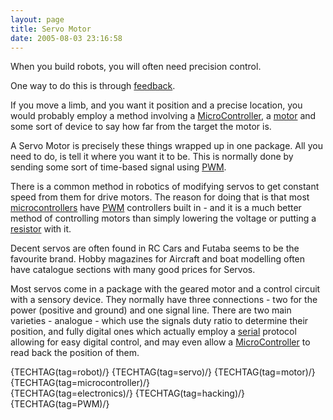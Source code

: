 ```yaml
---
layout: page
title: Servo Motor
date: 2005-08-03 23:16:58
---
```

<p>When you build robots, you will often need precision control.
</p>
<p>One way to do this is through <a class="wiki" href="/wiki/feedback.html" title="A method of detecting changes resulting from an action - for example how far an arm moves when a motor is activated">feedback</a>.
</p>
<p>If you move a limb, and you want it position and a precise location, you would probably employ a method involving a <a a="" brain")="" class="wiki" for="" href="/wiki/microcontroller.html" robot"="" title="A programmable digital controller (or ">MicroController</a>, a <a class="wiki" href="/wiki/motor.html" title="Motor">motor</a> and some sort of device to say how far from the target the motor is.
</p>
<p>A Servo Motor is precisely these things wrapped up in one package.  All you need to do, is tell it where you want it to be. This is normally done by sending some sort of time-based signal using <a class="wiki" href="/wiki/pwm.html" title="Pulse Width Modulation">PWM</a>.
</p>
<p>There is a common method in robotics of modifying servos to get constant speed from them for drive motors.  The reason for doing that is that most <a a="" brain")="" class="wiki" for="" href="/wiki/microcontroller.html" robot"="" title="A programmable digital controller (or ">microcontrollers</a> have <a class="wiki" href="/wiki/pwm.html" title="Pulse Width Modulation">PWM</a> controllers built in - and it is a much better method of controlling motors than simply lowering the voltage or putting a <a class="wiki" href="/wiki/resistor.html" title="Resistor">resistor</a> with it.
</p>
<p>Decent servos are often found in RC Cars and Futaba seems to be the favourite brand. Hobby magazines for Aircraft and boat modelling often have catalogue sections with many good prices for Servos.
</p>
<p>Most servos come in a package with the geared motor and a control circuit with a sensory device. They normally have three connections - two for the power (positive and ground) and one signal line. There are two main varieties - analogue - which use the signals duty ratio to determine their position, and fully digital ones which actually employ a <a class="wiki" href="/wiki/serial_data_stream.html" title="Serial Data Stream">serial</a> protocol allowing for easy digital control, and may even allow a <a a="" brain")="" class="wiki" for="" href="/wiki/microcontroller.html" robot"="" title="A programmable digital controller (or ">MicroController</a> to read back the position of them.
</p>
<p>{TECHTAG(tag=robot)/} {TECHTAG(tag=servo)/} {TECHTAG(tag=motor)/} {TECHTAG(tag=microcontroller)/}
<br/>{TECHTAG(tag=electronics)/} {TECHTAG(tag=hacking)/} {TECHTAG(tag=PWM)/}
</p>
